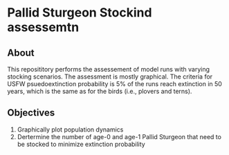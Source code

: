 # Pallid Sturgeon Stockind assessemtn

## About

This reposititory performs the assessement of model runs with varying stocking scenarios.  The assessment is mostly graphical.  The criteria for USFW psuedoextinction probability is 5% of the runs reach extinction in 50 years, which is the same as for the birds (i.e., plovers and terns).  

## Objectives

1) Graphically plot population dynamics 
2) Dertermine the number of age-0 and age-1 Pallid Sturgeon that need to be stocked to minimize extinction probability
